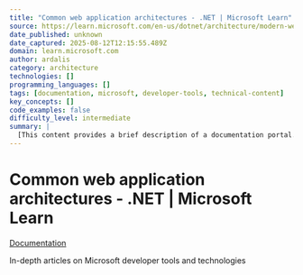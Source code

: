 ```yaml
---
title: "Common web application architectures - .NET | Microsoft Learn"
source: https://learn.microsoft.com/en-us/dotnet/architecture/modern-web-apps-azure/common-web-application-architectures
date_published: unknown
date_captured: 2025-08-12T12:15:55.489Z
domain: learn.microsoft.com
author: ardalis
category: architecture
technologies: []
programming_languages: []
tags: [documentation, microsoft, developer-tools, technical-content]
key_concepts: []
code_examples: false
difficulty_level: intermediate
summary: |
  [This content provides a brief description of a documentation portal. It highlights a collection of in-depth articles that cover various Microsoft developer tools and technologies. The portal serves as a resource for comprehensive technical information. Users can expect detailed guides and insights into the Microsoft development ecosystem.]
---
```

# Common web application architectures - .NET | Microsoft Learn

[Documentation](/en-us/docs/)

In-depth articles on Microsoft developer tools and technologies